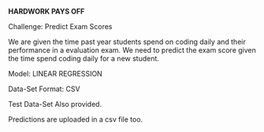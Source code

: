 **HARDWORK PAYS OFF**

Challenge: Predict Exam Scores 

We are given the time past year students spend on coding daily and their performance in a evaluation exam. We need to predict the exam score given the time spend coding daily for a new student.

Model: LINEAR REGRESSION 

Data-Set Format: CSV 

Test Data-Set Also provided. 

Predictions are uploaded in a csv file too. 
